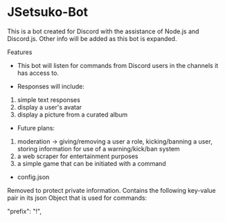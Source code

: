 # JSetsuko-Bot

This is a bot created for Discord with the assistance of Node.js and Discord.js.  Other info will be added as this bot is expanded.

Features
- This bot will listen for commands from Discord users in the channels it has access to.

- Responses will include:
1. simple text responses
2. display a user's avatar
3. display a picture from a curated album

- Future plans:
1. moderation -> giving/removing a user a role, kicking/banning a user, storing information for use of a warning/kick/ban system
2. a web scraper for entertainment purposes
3. a simple game that can be initiated with a command

- config.json

Removed to protect private information.  Contains the following key-value pair in its json Object that is used for commands:

"prefix": "!",